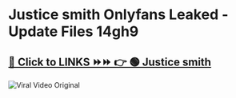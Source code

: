 
 # Justice smith Onlyfans Leaked - Update Files 14gh9

## <h2><a href="https://clipsfans.com/Justice_smith&ref=git">🔗 Click to LINKS ⏩⏩ 👉 🟢 Justice smith </a></h2>

<a href="https://clipsfans.com/Justice_smith&ref=git" rel="nofollow" data-target="animated-image.originalLink"><img src="https://i.ibb.co.com/xMMVF88/686577567.gif" alt="Viral Video Original" style="max-width: 100%; display: inline-block;" data-target="animated-image.originalImage"></a>

